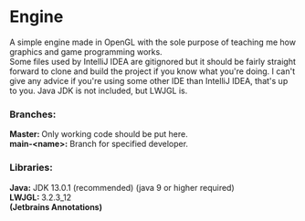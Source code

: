 # Engine
A simple engine made in OpenGL with the sole purpose of teaching me how graphics and game programming works.
<br/>
Some files used by IntelliJ IDEA are gitignored but it should be fairly straight forward to clone and build the project if you know what you're doing. I can't give any advice if you're using some other IDE than IntelliJ IDEA, that's up to you.
Java JDK is not included, but LWJGL is.
<br/>
<h3>Branches:</h3>
<b>Master: </b> Only working code should be put here.
<br/>
<b>main-&lt;name&gt;:</b> Branch for specified developer.
<br/>
<h3>Libraries:</h3>
<b>Java:</b> JDK 13.0.1 (recommended) (java 9 or higher required)
<br/>
<b>LWJGL: </b> 3.2.3_12
<br/>
<b>(Jetbrains Annotations)</b>